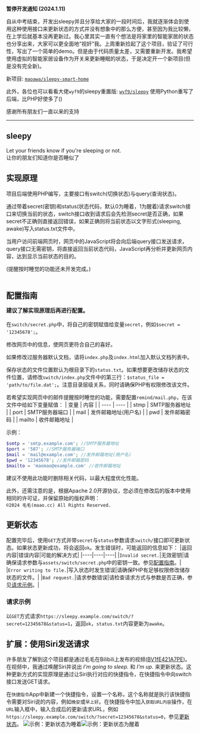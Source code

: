 **暂停开发通知 (2024.1.11)**

自从中考结束，开发出sleepy并且分享给大家的一段时间后，我就逐渐体会到使用这种使用接口来更新状态的方式并没有想象中的那么方便，甚至因为我比较懒，在上学后就基本没再更新过。我心里其实一直有个想法是将家里的智能家居的状态也分享出来，大家可以更全面地“视奸”我。上周重新捡起了这个项目，验证了可行性，写出了一个简单的demo。但是由于代码质量太差，又需要重新开发。我希望使用虚拟的智能家居设备作为开关来更新睡眠的状态，于是决定开一个新项目(但是没有完全新)。

新项目: [`maoawa/sleepy-smart-home`](https://github.com/maoawa/sleepy-smart-home)

此外，各位也可以看看大佬`wyf9`的sleepy重置版: [`wyf9/sleepy`](https://github.com/wyf9/sleepy) 使用Python重写了后端，比PHP好使多了()

感谢所有朋友们一直以来的支持

---
## sleepy
Let your friends know if you're sleeping or not.  
让你的朋友们知道你是否睡似了

## 实现原理

项目后端使用PHP编写，主要接口有switch(切换状态)与query(查询状态)。  

通过带着secret(密钥)和status(状态代码，默认0为睡着，1为醒着)请求switch接口来切换当前的状态，switch接口收到请求后会先检测secret是否正确，如果secret不正确则直接返回错误，如果正确则将当前状态以文字形式(sleeping, awake)写入status.txt文件中。  

当用户访问前端网页时，网页中的JavaScript将会向后端query接口发送请求，query接口无需密钥，将直接返回当前状态代码，JavaScript再分析并更新网页内容，达到显示当前状态的目的。  

(提醒按时睡觉的功能还未开发完成。)
<br><br>

## <span id="configGuide">配置指南</span> <p style="font-size: 70%;">建议了解实现原理后再进行配置。</a>
在`switch/secret.php`中，将自己的密钥赋值给变量`secret`，例如`$secret = '12345678';`。

修改网页中的信息，使网页更符合自己的喜好。

如果修改过服务器默认文档，请将`index.php`及`index.html`加入默认文档列表中。

保存状态的文件位置默认为根目录下的`status.txt`。如果想要更改储存状态的文件位置，请修改`switch/index.php`文件中的第三行：`$status_file = 'path/to/file.dat';`。注意目录层级关系，同时请确保PHP有权限修改该文件。

若希望实现网页中的邮件提醒按时睡觉的功能，需要配置`remind/mail.php`，在该文件中给如下变量赋值：
| 变量 | 内容 |
| ---- | ---- |
| stmp | SMTP服务器地址 |
| port | SMTP服务器端口 |
| mail | 发件邮箱地址(用户名) |
| pwd | 发件邮箱密码 |
| mailto | 收件邮箱地址 |

示例：
```php
$smtp = 'smtp.example.com'; //SMTP服务器地址
$port = '587'; //SMTP服务器端口
$mail = 'mail@example.com'; //发件邮箱地址(用户名)
$pwd = '12345678'; //发件邮箱密码
$mailto = 'maomao@example.com' //收件邮箱地址
```
建议不使用此功能时删除相关代码，以最大程度优化性能。

此外，还需注意的是，根据Apache 2.0开源协议，您必须在修改后的版本中使用相同的许可证，并保留原始的版权声明：  
`©2024 毛毛(maao.cc) All Rights Reserved.`

## <span id="updateStatus">更新状态</span>
配置完毕后，使用`GET`方式并带`secret`与`status`参数请求`switch/`接口即可更新状态。如果状态更新成功，将会返回`ok`。发生错误时，可能返回的信息如下：
|返回内容|错误内容|可能的解决方式|
|----|----|----|
|`Invalid secret.`|无效密钥|请确保请求参数与`assets/switch/secret.php`中的密钥一致。参见[配置指南](#configGuide)。|
|`Error writing to file.`|写入状态时发生错误|请确保PHP有足够权限修改储存状态的文件。|
|`Bad request.`|请求参数错误|请检查请求方式与参数是否正确，参见[请求示例](#requestEg)。|

### <span id="requestEg">请求示例</span>
以`GET`方式请求`https://sleepy.example.com/switch/?secret=12345678&status=1`，返回`ok`，`status.txt`内容更新为`awake`。

## 扩展：使用Siri发送请求
许多朋友了解到这个项目都是通过毛毛在Bilibili上发布的视频([BV1fE421A7PE](https://www.bilibili.com/video/BV1fE421A7PE))。在视频中，我通过唤醒Siri并说出 *I'm going to sleep.* 和 *I'm up.* 来更新状态。这种更新方式的实现原理是通过让Siri执行对应的快捷指令，在快捷指令中向switch接口发送GET请求。

在`快捷指令`App中新建一个快捷指令，设置一个名称，这个名称就是执行该快捷指令需要对Siri说的内容，例如`晚安`或`早上好`。在快捷指令中加入`获取URL内容`操作，在`URL`输入框中，输入合成后的更新请求URL，例如`https://sleepy.example.com/switch/?secret=12345678&status=0`，参见[更新状态](#updateStatus)。
![示例：更新状态为睡着](https://api.maao.cc/static/sleepy/readme/awake.jpg "示例：更新状态为睡着")![示例：更新状态为醒着](https://api.maao.cc/static/sleepy/readme/sleeping.jpg "示例：更新状态为醒着")